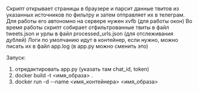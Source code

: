 Скрипт открывает страницы в браузере и парсит данные твитов из указанных источников по фильтру и затем отправляет их 
в телеграм. Для работы его автономно на сервере нужен xvfb (для работы окон) Во время работы скрипт собирает 
отфильтрованные твиты в файл tweets.json и урлы в файл processed_urls.json (для отслеживания дублей) 
Логи по умолчанию идут в контейнер, если нужно, можно писать их в файл app.log (в app.py можно сменить это)

Запуск:
1) отредактировать app.py (указать там chat_id, token)
2) docker build -t <имя_образа> .
3) docker run -d --name <имя_контейнера> <имя_образа>
